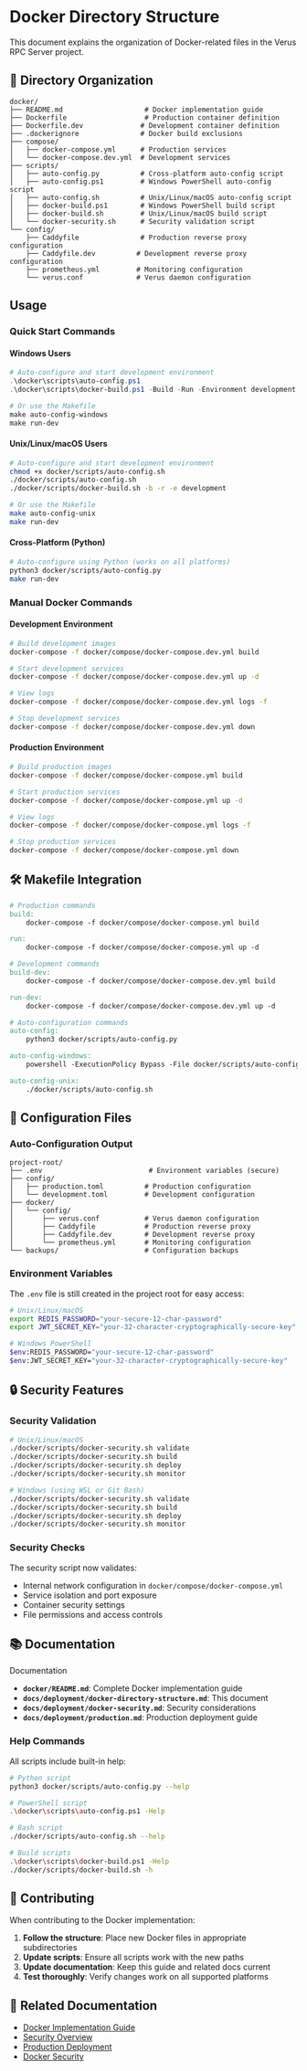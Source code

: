 # Docker Directory Structure

This document explains the organization of Docker-related files in the Verus RPC Server project.

## 📁 Directory Organization

```
docker/
├── README.md                    # Docker implementation guide
├── Dockerfile                   # Production container definition
├── Dockerfile.dev              # Development container definition
├── .dockerignore               # Docker build exclusions
├── compose/
│   ├── docker-compose.yml      # Production services
│   └── docker-compose.dev.yml  # Development services
├── scripts/
│   ├── auto-config.py          # Cross-platform auto-config script
│   ├── auto-config.ps1         # Windows PowerShell auto-config script
│   ├── auto-config.sh          # Unix/Linux/macOS auto-config script
│   ├── docker-build.ps1        # Windows PowerShell build script
│   ├── docker-build.sh         # Unix/Linux/macOS build script
│   └── docker-security.sh      # Security validation script
└── config/
    ├── Caddyfile               # Production reverse proxy configuration
    ├── Caddyfile.dev          # Development reverse proxy configuration
    ├── prometheus.yml         # Monitoring configuration
    └── verus.conf             # Verus daemon configuration
```

## Usage

### Quick Start Commands

#### Windows Users
```powershell
# Auto-configure and start development environment
.\docker\scripts\auto-config.ps1
.\docker\scripts\docker-build.ps1 -Build -Run -Environment development

# Or use the Makefile
make auto-config-windows
make run-dev
```

#### Unix/Linux/macOS Users
```bash
# Auto-configure and start development environment
chmod +x docker/scripts/auto-config.sh
./docker/scripts/auto-config.sh
./docker/scripts/docker-build.sh -b -r -e development

# Or use the Makefile
make auto-config-unix
make run-dev
```

#### Cross-Platform (Python)
```bash
# Auto-configure using Python (works on all platforms)
python3 docker/scripts/auto-config.py
make run-dev
```

### Manual Docker Commands

#### Development Environment
```bash
# Build development images
docker-compose -f docker/compose/docker-compose.dev.yml build

# Start development services
docker-compose -f docker/compose/docker-compose.dev.yml up -d

# View logs
docker-compose -f docker/compose/docker-compose.dev.yml logs -f

# Stop development services
docker-compose -f docker/compose/docker-compose.dev.yml down
```

#### Production Environment
```bash
# Build production images
docker-compose -f docker/compose/docker-compose.yml build

# Start production services
docker-compose -f docker/compose/docker-compose.yml up -d

# View logs
docker-compose -f docker/compose/docker-compose.yml logs -f

# Stop production services
docker-compose -f docker/compose/docker-compose.yml down
```

## 🛠️ Makefile Integration

```makefile
# Production commands
build:
	docker-compose -f docker/compose/docker-compose.yml build

run:
	docker-compose -f docker/compose/docker-compose.yml up -d

# Development commands
build-dev:
	docker-compose -f docker/compose/docker-compose.dev.yml build

run-dev:
	docker-compose -f docker/compose/docker-compose.dev.yml up -d

# Auto-configuration commands
auto-config:
	python3 docker/scripts/auto-config.py

auto-config-windows:
	powershell -ExecutionPolicy Bypass -File docker/scripts/auto-config.ps1

auto-config-unix:
	./docker/scripts/auto-config.sh
```

## 🔧 Configuration Files

### Auto-Configuration Output

```
project-root/
├── .env                          # Environment variables (secure)
├── config/
│   ├── production.toml          # Production configuration
│   └── development.toml         # Development configuration
├── docker/
│   └── config/
│       ├── verus.conf           # Verus daemon configuration
│       ├── Caddyfile            # Production reverse proxy
│       ├── Caddyfile.dev        # Development reverse proxy
│       └── prometheus.yml       # Monitoring configuration
└── backups/                     # Configuration backups
```

### Environment Variables

The `.env` file is still created in the project root for easy access:

```bash
# Unix/Linux/macOS
export REDIS_PASSWORD="your-secure-12-char-password"
export JWT_SECRET_KEY="your-32-character-cryptographically-secure-key"

# Windows PowerShell
$env:REDIS_PASSWORD="your-secure-12-char-password"
$env:JWT_SECRET_KEY="your-32-character-cryptographically-secure-key"
```

## 🔒 Security Features

### Security Validation

```bash
# Unix/Linux/macOS
./docker/scripts/docker-security.sh validate
./docker/scripts/docker-security.sh build
./docker/scripts/docker-security.sh deploy
./docker/scripts/docker-security.sh monitor

# Windows (using WSL or Git Bash)
./docker/scripts/docker-security.sh validate
./docker/scripts/docker-security.sh build
./docker/scripts/docker-security.sh deploy
./docker/scripts/docker-security.sh monitor
```

### Security Checks

The security script now validates:
- Internal network configuration in `docker/compose/docker-compose.yml`
- Service isolation and port exposure
- Container security settings
- File permissions and access controls

## 📚 Documentation

Documentation

- **`docker/README.md`**: Complete Docker implementation guide
- **`docs/deployment/docker-directory-structure.md`**: This document
- **`docs/deployment/docker-security.md`**: Security considerations
- **`docs/deployment/production.md`**: Production deployment guide

### Help Commands

All scripts include built-in help:

```bash
# Python script
python3 docker/scripts/auto-config.py --help

# PowerShell script
.\docker\scripts\auto-config.ps1 -Help

# Bash script
./docker/scripts/auto-config.sh --help

# Build scripts
.\docker\scripts\docker-build.ps1 -Help
./docker/scripts/docker-build.sh -h
```


## 🤝 Contributing

When contributing to the Docker implementation:

1. **Follow the structure**: Place new Docker files in appropriate subdirectories
2. **Update scripts**: Ensure all scripts work with the new paths
3. **Update documentation**: Keep this guide and related docs current
4. **Test thoroughly**: Verify changes work on all supported platforms

## 📄 Related Documentation

- [Docker Implementation Guide](../docker/README.md)
- [Security Overview](../security/security-overview.md)
- [Production Deployment](production.md)
- [Docker Security](docker-security.md)
